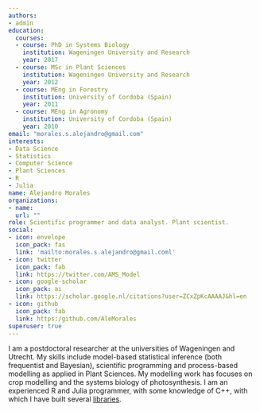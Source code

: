 ```yaml
---
authors:
- admin
education:
  courses:
  - course: PhD in Systems Biology
    institution: Wageningen University and Research
    year: 2017
  - course: MSc in Plant Sciences
    institution: Wageningen University and Research
    year: 2012
  - course: MEng in Forestry
    institution: University of Cordoba (Spain)
    year: 2011
  - course: MEng in Agronomy
    institution: University of Cordoba (Spain)
    year: 2010
email: "morales.s.alejandro@gmail.com"
interests:
- Data Science
- Statistics
- Computer Science
- Plant Sciences
- R
- Julia
name: Alejandro Morales
organizations:
- name: 
  url: ""
role: Scientific programmer and data analyst. Plant scientist.
social:
- icon: envelope
  icon_pack: fas
  link: 'mailto:morales.s.alejandro@gmail.coml'
- icon: twitter
  icon_pack: fab
  link: https://twitter.com/AMS_Model
- icon: google-scholar
  icon_pack: ai
  link: https://scholar.google.nl/citations?user=ZCxZpKcAAAAJ&hl=en
- icon: github
  icon_pack: fab
  link: https:/github.com/AleMorales
superuser: true
---
```


I am a postdoctoral researcher at the universities of Wageningen and Utrecht. My skills include model-based statistical inference (both frequentist and Bayesian), scientific programming and process-based modelling as applied in Plant Sciences. My modelling work has focuses on crop modelling and the systems biology of photosynthesis. I am an experienced R and Julia programmer, with some knowledge of C++, with which I have built several [libraries](https://github.com/alemorales).
